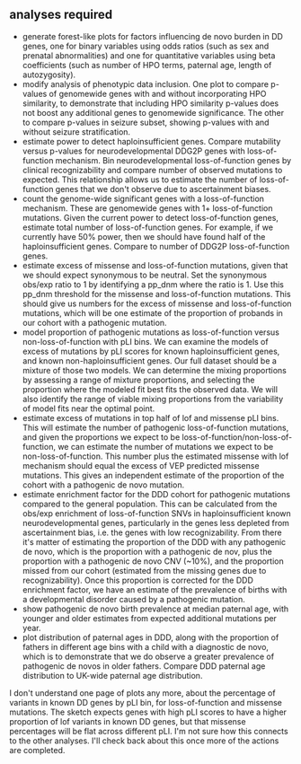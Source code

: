 ## analyses required
- generate forest-like plots for factors influencing de novo burden in DD genes,
  one for binary variables using odds ratios (such as sex and prenatal
  abnormalities) and one for quantitative variables using beta coefficients
  (such as number of HPO terms, paternal age, length of autozygosity).
- modify analysis of phenotypic data inclusion. One plot to compare p-values
  of genomewide genes with and without incorporating HPO similarity, to
  demonstrate that including HPO similarity p-values does not boost any
  additional genes to genomewide significance. The other to compare p-values in
  seizure subset, showing p-values with and without seizure stratification.
- estimate power to detect haploinsufficient genes. Compare mutability
  versus p-values for neurodevelopmental DDG2P genes with loss-of-function
  mechanism. Bin neurodevelopmental loss-of-function genes by clinical
  recognizability and compare number of observed mutations to expected. This
  relationship allows us to estimate the number of loss-of-function genes that
  we don't observe due to ascertainment biases.
- count the genome-wide significant genes with a loss-of-function mechanism.
  These are genomewide genes with 1+ loss-of-function mutations. Given the
  current power to detect loss-of-function genes, estimate total number of
  loss-of-function genes. For example, if we currently have 50% power, then we
  should have found half of the haploinsufficient genes. Compare to number of
  DDG2P loss-of-function genes.
- estimate excess of missense and loss-of-function mutations, given that we
  should expect synonymous to be neutral. Set the synonymous obs/exp ratio to
  1 by identifying a pp_dnm where the ratio is 1. Use this pp_dnm threshold
  for the missense and loss-of-function mutations. This should give us numbers
  for the excess of missense and loss-of-function mutations, which will be one
  estimate of the proportion of probands in our cohort with a pathogenic
  mutation.
- model proportion of pathogenic mutations as loss-of-function versus
  non-loss-of-function with pLI bins. We can examine the models of excess of
  mutations by pLI scores for known haploinsufficient genes, and known
  non-haploinsufficient genes. Our full dataset should be a mixture of those
  two models. We can determine the mixing proportions by assessing a range of
  mixture proportions, and selecting the proportion where the modeled fit best
  fits the observed data. We will also identify the range of viable mixing
  proportions from the variability of model fits near the optimal point.
- estimate excess of mutations in top half of lof and missense pLI bins. This
  will estimate the number of pathogenic loss-of-function mutations, and given
  the proportions we expect to be loss-of-function/non-loss-of-function, we can
  estimate the number of mutations we expect to be non-loss-of-function. This
  number plus the estimated missense with lof mechanism should equal the excess
  of VEP predicted missense mutations. This gives an independent estimate of
  the proportion of the cohort with a pathogenic de novo mutation.
- estimate enrichment factor for the DDD cohort for pathogenic mutations
  compared to the general population. This can be calculated from the obs/exp
  enrichment of loss-of-function SNVs in haploinsufficient known
  neurodevelopmental genes, particularly in the genes less depleted from
  ascertainment bias, i.e. the genes with low recognizability. From there it's
  matter of estimating the proportion of the DDD with any pathogenic de novo,
  which is the proportion with a pathogenic de nov, plus the proportion with a
  pathogenic de novo CNV (~10%), and the proportion missed from our cohort
  (estimated from the missing genes due to recognizability). Once this
  proportion is corrected for the DDD enrichment factor, we have an estimate of
  the prevalence of births with a developmental disorder caused by a pathogenic
  mutation.
- show pathogenic de novo birth prevalence at median paternal age, with younger
  and older estimates from expected additional mutations per year.
- plot distribution of paternal ages in DDD, along with the proportion of
  fathers in different age bins with a child with a diagnostic de novo, which
  is to demonstrate that we do observe a greater prevalence of pathogenic de
  novos in older fathers. Compare DDD paternal age distribution to UK-wide
  paternal age distribution.

I don't understand one page of plots any more, about the percentage of variants
in known DD genes by pLI bin, for loss-of-function and missense mutations. The
sketch expects genes with high pLI scores to have a higher proportion of lof
variants in known DD genes, but that missense percentages will be flat across
different pLI. I'm not sure how this connects to the other analyses. I'll check
back about this once more of the actions are completed.
